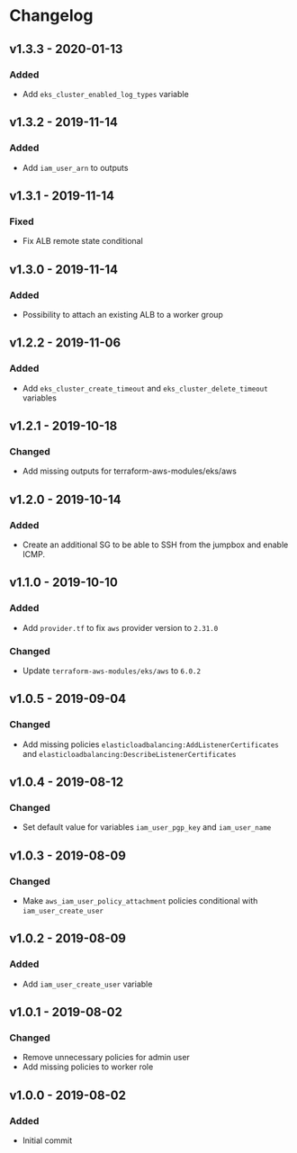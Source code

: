 # Changelog

## v1.3.3 - 2020-01-13
### Added
- Add `eks_cluster_enabled_log_types` variable

## v1.3.2 - 2019-11-14
### Added
- Add `iam_user_arn` to outputs

## v1.3.1 - 2019-11-14
### Fixed
- Fix ALB remote state conditional

## v1.3.0 - 2019-11-14
### Added
- Possibility to attach an existing ALB to a worker group

## v1.2.2 - 2019-11-06
### Added
- Add `eks_cluster_create_timeout` and `eks_cluster_delete_timeout` variables

## v1.2.1 - 2019-10-18
### Changed
- Add missing outputs for terraform-aws-modules/eks/aws

## v1.2.0 - 2019-10-14
### Added
- Create an additional SG to be able to SSH from the jumpbox and enable ICMP.

## v1.1.0 - 2019-10-10
### Added
- Add `provider.tf` to fix `aws` provider version to `2.31.0`

### Changed
- Update `terraform-aws-modules/eks/aws` to `6.0.2`

## v1.0.5 - 2019-09-04
### Changed
- Add missing policies `elasticloadbalancing:AddListenerCertificates` and `elasticloadbalancing:DescribeListenerCertificates`

## v1.0.4 - 2019-08-12
### Changed
- Set default value for variables `iam_user_pgp_key` and `iam_user_name`

## v1.0.3 - 2019-08-09
### Changed
- Make `aws_iam_user_policy_attachment` policies conditional with `iam_user_create_user`

## v1.0.2 - 2019-08-09
### Added
- Add `iam_user_create_user` variable

## v1.0.1 - 2019-08-02
### Changed
- Remove unnecessary policies for admin user
- Add missing policies to worker role

## v1.0.0 - 2019-08-02
### Added
- Initial commit
